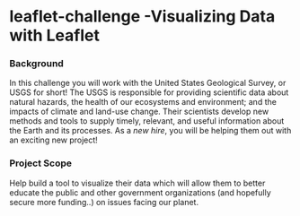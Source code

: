 # leaflet-challenge -Visualizing Data with Leaflet

### Background
In this challenge you will work with the United States Geological Survey, or USGS for short! The USGS is responsible for providing scientific data about natural hazards, the health of our ecosystems and environment; and the impacts of climate and land-use change. Their scientists develop new methods and tools to supply timely, relevant, and useful information about the Earth and its processes. As a *new hire*, you will be helping them out with an exciting new project!

### Project Scope
Help build a tool to visualize their data which will allow them to better educate the public and other government organizations (and hopefully secure more funding..) on issues facing our planet.